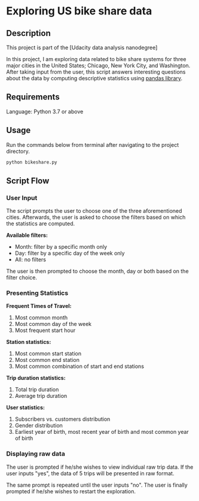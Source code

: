 # Exploring US bike share data

## Description

This project is part of the [Udacity data analysis nanodegree]

In this project, I am exploring data related to bike share systems for three major cities in the United States; Chicago, New York City, and Washington. After taking input from the user, this script answers interesting questions about the data by computing descriptive statistics using [pandas library](https://pandas.pydata.org/pandas-docs/stable/index.html).

## Requirements

Language: Python 3.7 or above

## Usage

Run the commands below from terminal after navigating to the project directory.

```bash
python bikeshare.py
```

## Script Flow

### User Input

The script prompts the user to choose one of the three aforementioned cities. Afterwards, the user is asked to choose the filters based on which the statistics are computed.

**Available filters:**

- Month: filter by a specific month only
- Day: filter by a specific day of the week only
- All: no filters

The user is then prompted to choose the month, day or both based on the filter choice.

### Presenting Statistics

**Frequent Times of Travel:**

1. Most common month
2. Most common day of the week
3. Most frequent start hour

**Station statistics:**

1. Most common start station
2. Most common end station
3. Most common combination of start and end stations

**Trip duration statistics:**

1. Total trip duration
2. Average trip duration

**User statistics:**

1. Subscribers vs. customers distribution
2. Gender distribution
3. Earliest year of birth, most recent year of birth and most common year of birth

### Displaying raw data

The user is prompted if he/she wishes to view individual raw trip data. If the user inputs "yes", the data of 5 trips will be presented in raw format.

The same prompt is repeated until the user inputs "no". The user is finally prompted if he/she wishes to restart the exploration.